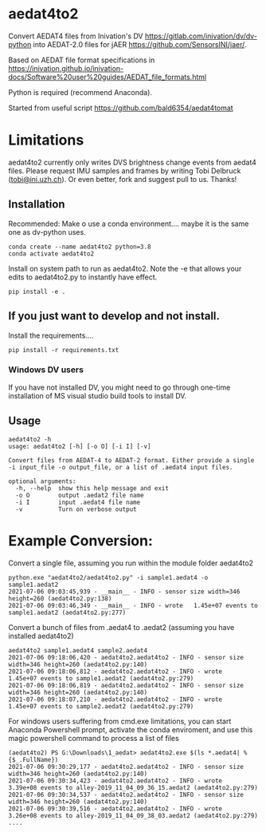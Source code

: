 # aedat4to2
Convert AEDAT4 files from Inivation's DV https://gitlab.com/inivation/dv/dv-python into AEDAT-2.0 files for jAER https://github.com/SensorsINI/jaer/. 

Based on AEDAT file format specifications in https://inivation.github.io/inivation-docs/Software%20user%20guides/AEDAT_file_formats.html

Python is required (recommend Anaconda).

Started from useful script https://github.com/bald6354/aedat4tomat

# Limitations
aedat4to2 currently only writes DVS brightness change events from aedat4 files. Please request IMU samples and frames by writing
Tobi Delbruck (tobi@ini.uzh.ch). Or even better, fork and suggest pull to us. Thanks!


## Installation
Recommended: Make o use a conda environment.... maybe it is the same one as dv-python uses.
````shell
conda create --name aedat4to2 python=3.8
conda activate aedat4to2
````


Install on system path to run as aedat4to2. Note the -e that allows your edits to aedat4to2.py to instantly have effect.
````shell
pip install -e .
````

## If you just want to develop and not install.

Install the requirements....
````shell
pip install -r requirements.txt
````

### Windows DV users
If you have not installed DV, you might need to go through one-time installation of MS visual studio build tools to install DV.

## Usage
````console
aedat4to2 -h
usage: aedat4to2 [-h] [-o O] [-i I] [-v]

Convert files from AEDAT-4 to AEDAT-2 format. Either provide a single -i input_file -o output_file, or a list of .aedat4 input files.

optional arguments:
  -h, --help  show this help message and exit
  -o O        output .aedat2 file name
  -i I        input .aedat4 file name
  -v          Turn on verbose output

````

# Example Conversion:
Convert a single file, assuming you run within the module folder aedat4to2
```console
python.exe "aedat4to2/aedat4to2.py" -i sample1.aedat4 -o sample1.aedat2
2021-07-06 09:03:45,939 - __main__ - INFO - sensor size width=346 height=260 (aedat4to2.py:138)
2021-07-06 09:03:46,349 - __main__ - INFO - wrote   1.45e+07 events to sample1.aedat2 (aedat4to2.py:277)
```

Convert a bunch of files from .aedat4 to .aedat2 (assuming you have installed aedat4to2)

````console
aedat4to2 sample1.aedat4 sample2.aedat4
2021-07-06 09:18:06,420 - aedat4to2.aedat4to2 - INFO - sensor size width=346 height=260 (aedat4to2.py:140)
2021-07-06 09:18:06,812 - aedat4to2.aedat4to2 - INFO - wrote   1.45e+07 events to sample1.aedat2 (aedat4to2.py:279)
2021-07-06 09:18:06,819 - aedat4to2.aedat4to2 - INFO - sensor size width=346 height=260 (aedat4to2.py:140)
2021-07-06 09:18:07,210 - aedat4to2.aedat4to2 - INFO - wrote   1.45e+07 events to sample2.aedat2 (aedat4to2.py:279)
````

For windows users suffering from cmd.exe limitations, you can start Anaconda Powershell prompt, activate the conda enviroment, and use 
this magic powershell command to process a list of files

````console
(aedat4to2) PS G:\Downloads\1_aedat> aedat4to2.exe $(ls *.aedat4| % {$_.FullName})
2021-07-06 09:30:29,177 - aedat4to2.aedat4to2 - INFO - sensor size width=346 height=260 (aedat4to2.py:140)
2021-07-06 09:30:34,423 - aedat4to2.aedat4to2 - INFO - wrote   3.39e+08 events to alley-2019_11_04_09_36_15.aedat2 (aedat4to2.py:279)
2021-07-06 09:30:34,537 - aedat4to2.aedat4to2 - INFO - sensor size width=346 height=260 (aedat4to2.py:140)
2021-07-06 09:30:39,516 - aedat4to2.aedat4to2 - INFO - wrote   3.26e+08 events to alley-2019_11_04_09_38_03.aedat2 (aedat4to2.py:279)
....
````

